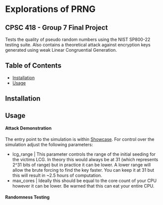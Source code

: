 # Explorations of PRNG

## CPSC 418 - Group 7 Final Project

Tests the quality of pseudo random numbers using the NIST SP800-22 testing suite. Also contains a theoretical attack against encryption keys generated using weak Linear Congruential Generation. 


## Table of Contents
- [Installation](#installation)
- [Usage](#usage)


## Installation

## Usage

#### Attack Demonstration
The entry point to the simulation is within [Showcase](attack_demonstration/showcase.py). For control over the simulation adjust the following parameters:
- lcg_range | This parameter controls the range of the initial seeding for the victims LCG. In theory this would always be at 31 (which represents 2^31 bits of range) but in practice it can be lower. A lower range will allow the brute forcing to find the key faster. You can keep it at 31 but this will result in ~2.5 hours of computation.
- max_cores | Ideally this should be equal to the core count of your CPU however it can be lower. Be warned that this can eat your entire CPU.

#### Randomness Testing


